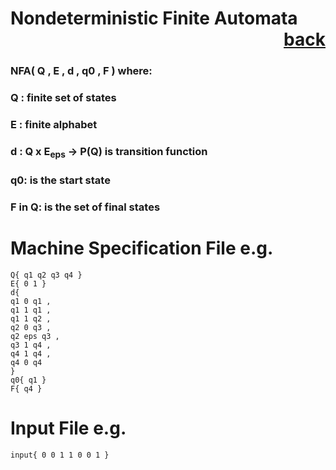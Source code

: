 # Nondeterministic Finite Automata           <div style="text-align: right">[back](https://github.com/andrewkuhl/Automata)</div>

### NFA( Q , E , d , q0 , F ) where:
### Q : finite set of states
### E : finite alphabet
### d : Q x E<sub>eps</sub> &rarr; P(Q) is transition function
### q0: is the start state
### F in Q: is the set of final states

# Machine Specification File e.g.
```
Q{ q1 q2 q3 q4 }
E{ 0 1 }
d{
q1 0 q1 ,
q1 1 q1 ,
q1 1 q2 ,
q2 0 q3 ,
q2 eps q3 ,
q3 1 q4 ,
q4 1 q4 ,
q4 0 q4 
}
q0{ q1 }
F{ q4 }
```

# Input File e.g.
```
input{ 0 0 1 1 0 0 1 }
```
